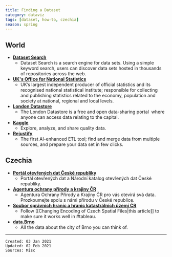 ```yaml
---
title: Finding a Dataset
category: dataviz
tags: [dataset, how-to, czechia]
season: spring
---
```

 
## World 
* [**Dataset Search**](https://datasetsearch.research.google.com/)
	* Dataset Search is a search engine for data sets. Using a simple keyword search, users can discover data sets hosted in thousands of repositories across the web.
* [**UK's Office for National Statistics**](https://www.ons.gov.uk/)
	* UK’s largest independent producer of official statistics and its recognised national statistical institute; responsible for collecting and publishing statistics related to the economy, population and society at national, regional and local levels. 
* [**London Datastore**](https://data.london.gov.uk/)
	* The London Datastore is a free and open data-sharing portal  where anyone can access data relating to the capital.
* [**Kaggle**](https://www.kaggle.com/datasets)
	* Explore, analyze, and share quality data.
* [**Rejustify**](https://rejustify.com/)
	* The first AI-enhanced ETL tool; find and merge data from multiple sources, and prepare your data set in few clicks.

## Czechia
* [**Portál otevřených dat České republiky**](https://data.gov.cz/)
	* Portál otevřených dat a Národní katalog otevřených dat České republiky.
* [**Agentura ochrany přírody a krajiny ČR**](https://gis-aopkcr.opendata.arcgis.com/)
	* Agentura Ochrany Přírody a Krajiny ČR pro vás otevírá svá data. Prozkoumejte spolu s námi přírodu v České republice.
* [**Soubor správních hranic a hranic katastrálních území ČR**](https://geoportal.cuzk.cz/(S(m1uwhmxw050u2bm2abneexph))/Default.aspx?mode=TextMeta&side=dSady_RUIAN&metadataID=CZ-CUZK-SH-V&mapid=5&head_tab=sekce-02-gp&menu=252)
	* Follow [[Changing Encoding of Czech Spatial Files\|this article]] to make sure it works well in #tableau.  
* [**data.Brno**](https://data.brno.cz/)
	* All the data about the city of Brno you can think of.
 
---
 
    Created: 03 Jan 2021
    Updated: 02 Feb 2021
	Sources: Misc